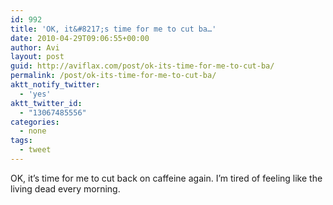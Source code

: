 ```yaml
---
id: 992
title: 'OK, it&#8217;s time for me to cut ba…'
date: 2010-04-29T09:06:55+00:00
author: Avi
layout: post
guid: http://aviflax.com/post/ok-its-time-for-me-to-cut-ba/
permalink: /post/ok-its-time-for-me-to-cut-ba/
aktt_notify_twitter:
  - 'yes'
aktt_twitter_id:
  - "13067485556"
categories:
  - none
tags:
  - tweet
---
```

OK, it&#8217;s time for me to cut back on caffeine again. I&#8217;m tired of feeling like the living dead every morning.